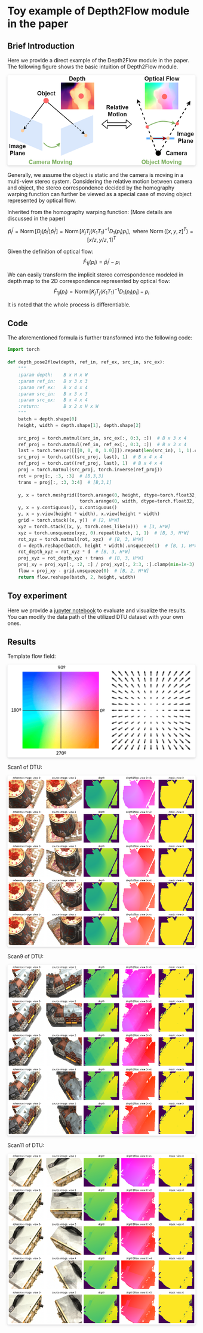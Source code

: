 # Toy example of Depth2Flow module in the paper

## Brief Introduction

Here we provide a direct example of the Depth2Flow module in the paper. The following figure shows the basic intuition of Depth2Flow module.

<center>
    <img style="border-radius: 0.3125em;
    box-shadow: 0 2px 4px 0 rgba(34,36,38,.12),0 2px 10px 0 rgba(34,36,38,.08);" 
    src="./images/virtual-cross-view-optical-flow2.png">
    <!-- <br>
    <div style="color:orange; border-bottom: 1px solid #d9d9d9;
    display: inline-block;
    color: #999;
    padding: 2px;">Intuition of Depth2Flow module.</div> -->
</center>

Generally, we assume the object is static and the camera is moving in a multi-view stereo system. Considering the relative motion between camera and object, the stereo correspondence decided by the homography warping function can further be viewed as a special case of moving object represented by optical flow.

Inherited from the homography warping function: (More details are discussed in the paper)

$$\hat{p}_{i}^{j}=\operatorname{Norm}\left[D_{j}\left(\hat{p}_{i}^{j}\right) \hat{p}_{i}^{j}\right] = \operatorname{Norm}\left[ K_{j} T_{j}\left(K_{1} T_{1}\right)^{-1} D_{1}\left(p_{i}\right) p_{i} \right], \text{ where } \operatorname{Norm}\left([x, y, z]^{T}\right)=[x / z, y / z, 1]^{T}$$

Given the definition of optical flow:
$$\widehat{F}_{1 j}\left(p_{i}\right)=\hat{p}_{i}^{j}-p_{i}$$

We can easily transform the implicit stereo correspondence modeled in depth map to the 2D correspondence represented by optical flow:
$$
\widehat{F}_{1 j}\left(p_{i}\right)=\operatorname{Norm}\left[K_{j} T_{j}\left(K_{1} T_{1}\right)^{-1} D_{1}\left(p_{i}\right) p_{i}\right]-p_{i}
$$

It is noted that the whole process is differentiable.

## Code

The aforementioned formula is further transformed into the following code:

```Python
import torch

def depth_pose2flow(depth, ref_in, ref_ex, src_in, src_ex):
    """
    :param depth:    B x H x W
    :param ref_in:   B x 3 x 3
    :param ref_ex:   B x 4 x 4
    :param src_in:   B x 3 x 3
    :param src_ex:   B x 4 x 4
    :return:         B x 2 x H x W
    """
    batch = depth.shape[0]
    height, width = depth.shape[1], depth.shape[2]

    src_proj = torch.matmul(src_in, src_ex[:, 0:3, :])  # B x 3 x 4
    ref_proj = torch.matmul(ref_in, ref_ex[:, 0:3, :])  # B x 3 x 4
    last = torch.tensor([[[0, 0, 0, 1.0]]]).repeat(len(src_in), 1, 1).cuda()
    src_proj = torch.cat((src_proj, last), 1)  # B x 4 x 4
    ref_proj = torch.cat((ref_proj, last), 1)  # B x 4 x 4
    proj = torch.matmul(src_proj, torch.inverse(ref_proj))
    rot = proj[:, :3, :3]  # [B,3,3]
    trans = proj[:, :3, 3:4]  # [B,3,1]

    y, x = torch.meshgrid([torch.arange(0, height, dtype=torch.float32, device=depth.device),
                           torch.arange(0, width, dtype=torch.float32, device=depth.device)])
    y, x = y.contiguous(), x.contiguous()
    y, x = y.view(height * width), x.view(height * width)
    grid = torch.stack((x, y))  # [2, H*W]
    xyz = torch.stack((x, y, torch.ones_like(x)))  # [3, H*W]
    xyz = torch.unsqueeze(xyz, 0).repeat(batch, 1, 1)  # [B, 3, H*W]
    rot_xyz = torch.matmul(rot, xyz)  # [B, 3, H*W]
    d = depth.reshape(batch, height * width).unsqueeze(1)  # [B, 1, H*W]
    rot_depth_xyz = rot_xyz * d  # [B, 3, H*W]
    proj_xyz = rot_depth_xyz + trans  # [B, 3, H*W]
    proj_xy = proj_xyz[:, :2, :] / proj_xyz[:, 2:3, :].clamp(min=1e-3)  # [B, 2, H*W]
    flow = proj_xy - grid.unsqueeze(0)  # [B, 2, H*W]
    return flow.reshape(batch, 2, height, width)
```

## Toy experiment

Here we provide a [jupyter notebook](./depth2flow.ipynb) to evaluate and visualize the results.
You can modify the data path of the utilized DTU dataset with your own ones.

## Results

Template flow field:
<center>
    <img style="border-radius: 0.3125em;
    box-shadow: 0 2px 4px 0 rgba(34,36,38,.12),0 2px 10px 0 rgba(34,36,38,.08);" 
    src="images/flow_field.png">
    <!-- <br>
    <div style="color:orange; border-bottom: 1px solid #d9d9d9;
    display: inline-block;
    color: #999;
    padding: 2px;">Template flow field.</div> -->
</center>

Scan1 of DTU:
<center>
    <img style="border-radius: 0.3125em;
    box-shadow: 0 2px 4px 0 rgba(34,36,38,.12),0 2px 10px 0 rgba(34,36,38,.08);" 
    src="images/example1.png">
    <!-- <br>
    <div style="color:orange; border-bottom: 1px solid #d9d9d9;
    display: inline-block;
    color: #999;
    padding: 2px;">Scan1 of DTU.</div> -->
</center>

Scan9 of DTU:
<center>
    <img style="border-radius: 0.3125em;
    box-shadow: 0 2px 4px 0 rgba(34,36,38,.12),0 2px 10px 0 rgba(34,36,38,.08);" 
    src="images/example2.png">
    <!-- <br>
    <div style="color:orange; border-bottom: 1px solid #d9d9d9;
    display: inline-block;
    color: #999;
    padding: 2px;">Scan9 of DTU.</div> -->
</center>

Scan11 of DTU:
<center>
    <img style="border-radius: 0.3125em;
    box-shadow: 0 2px 4px 0 rgba(34,36,38,.12),0 2px 10px 0 rgba(34,36,38,.08);" 
    src="images/example3.png">
    <!-- <br>
    <div style="color:orange; border-bottom: 1px solid #d9d9d9;
    display: inline-block;
    color: #999;
    padding: 2px;">Scan11 of DTU.</div> -->
</center>

